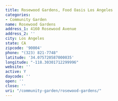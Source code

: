 ```yaml
---
title: Rosewood Gardens, Food Oasis Los Angeles
categories:
- Community Garden
name: Rosewood Gardens
address_1: 4160 Rosewood Avenue
address_2: ''
city: Los Angeles
state: CA
zipcode: '90004'
phone: "(323) 821-7748"
latitude: '34.075720587000035'
longitude: "-118.30301712299996"
website: ''
active: Y
daycode: ''
open: ''
close: ''
uri: "/community-garden/rosewood-gardens/"
---
```


